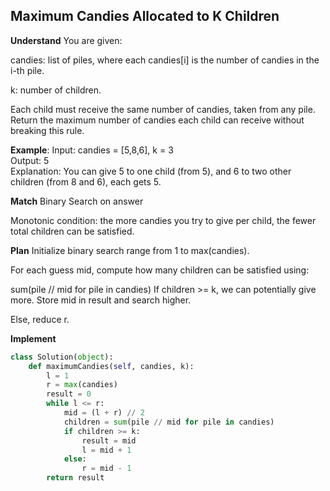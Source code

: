 ## Maximum Candies Allocated to K Children
**Understand**
You are given:

candies: list of piles, where each candies[i] is the number of candies in the i-th pile.

k: number of children.

Each child must receive the same number of candies, taken from any pile. Return the maximum number of candies each child can receive without breaking this rule.

**Example**:
Input: candies = [5,8,6], k = 3  
Output: 5  
Explanation: You can give 5 to one child (from 5), and 6 to two other children (from 8 and 6), each gets 5.

**Match**
Binary Search on answer

Monotonic condition: the more candies you try to give per child, the fewer total children can be satisfied.

**Plan**
Initialize binary search range from 1 to max(candies).

For each guess mid, compute how many children can be satisfied using:

sum(pile // mid for pile in candies)
If children >= k, we can potentially give more. Store mid in result and search higher.

Else, reduce r.

**Implement**
```python
class Solution(object):
    def maximumCandies(self, candies, k):
        l = 1
        r = max(candies)
        result = 0
        while l <= r:
            mid = (l + r) // 2
            children = sum(pile // mid for pile in candies)
            if children >= k:
                result = mid
                l = mid + 1
            else:
                r = mid - 1
        return result
```